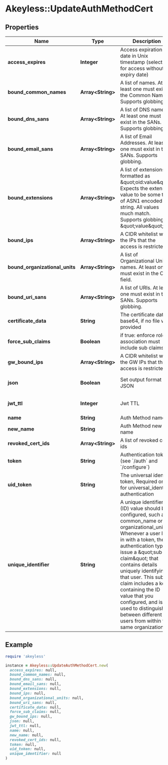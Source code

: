 # Akeyless::UpdateAuthMethodCert

## Properties

| Name | Type | Description | Notes |
| ---- | ---- | ----------- | ----- |
| **access_expires** | **Integer** | Access expiration date in Unix timestamp (select 0 for access without expiry date) | [optional][default to 0] |
| **bound_common_names** | **Array&lt;String&gt;** | A list of names. At least one must exist in the Common Name. Supports globbing. | [optional] |
| **bound_dns_sans** | **Array&lt;String&gt;** | A list of DNS names. At least one must exist in the SANs. Supports globbing. | [optional] |
| **bound_email_sans** | **Array&lt;String&gt;** | A list of Email Addresses. At least one must exist in the SANs. Supports globbing. | [optional] |
| **bound_extensions** | **Array&lt;String&gt;** | A list of extensions formatted as \&quot;oid:value\&quot;. Expects the extension value to be some type of ASN1 encoded string. All values much match. Supports globbing on \&quot;value\&quot;. | [optional] |
| **bound_ips** | **Array&lt;String&gt;** | A CIDR whitelist with the IPs that the access is restricted to | [optional] |
| **bound_organizational_units** | **Array&lt;String&gt;** | A list of Organizational Units names. At least one must exist in the OU field. | [optional] |
| **bound_uri_sans** | **Array&lt;String&gt;** | A list of URIs. At least one must exist in the SANs. Supports globbing. | [optional] |
| **certificate_data** | **String** | The certificate data in base64, if no file was provided | [optional] |
| **force_sub_claims** | **Boolean** | if true: enforce role-association must include sub claims | [optional] |
| **gw_bound_ips** | **Array&lt;String&gt;** | A CIDR whitelist with the GW IPs that the access is restricted to | [optional] |
| **json** | **Boolean** | Set output format to JSON | [optional][default to false] |
| **jwt_ttl** | **Integer** | Jwt TTL | [optional][default to 0] |
| **name** | **String** | Auth Method name |  |
| **new_name** | **String** | Auth Method new name | [optional] |
| **revoked_cert_ids** | **Array&lt;String&gt;** | A list of revoked cert ids | [optional] |
| **token** | **String** | Authentication token (see &#x60;/auth&#x60; and &#x60;/configure&#x60;) | [optional] |
| **uid_token** | **String** | The universal identity token, Required only for universal_identity authentication | [optional] |
| **unique_identifier** | **String** | A unique identifier (ID) value should be configured, such as common_name or organizational_unit Whenever a user logs in with a token, these authentication types issue a \&quot;sub claim\&quot; that contains details uniquely identifying that user. This sub claim includes a key containing the ID value that you configured, and is used to distinguish between different users from within the same organization. |  |

## Example

```ruby
require 'akeyless'

instance = Akeyless::UpdateAuthMethodCert.new(
  access_expires: null,
  bound_common_names: null,
  bound_dns_sans: null,
  bound_email_sans: null,
  bound_extensions: null,
  bound_ips: null,
  bound_organizational_units: null,
  bound_uri_sans: null,
  certificate_data: null,
  force_sub_claims: null,
  gw_bound_ips: null,
  json: null,
  jwt_ttl: null,
  name: null,
  new_name: null,
  revoked_cert_ids: null,
  token: null,
  uid_token: null,
  unique_identifier: null
)
```


